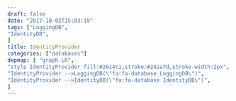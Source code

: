 ```yaml
---
draft: false
date: "2017-10-02T15:03:19"
tags: ["LoggingDB",
"IdentityDB",
]
title: IdentityProvider
categories: ["databases"]
depmap: [ "graph LR",
"style IdentityProvider fill:#2614c1,stroke:#242a7d,stroke-width:2px",
"IdentityProvider -->LoggingDB(\"fa:fa-database LoggingDB\")",
"IdentityProvider -->IdentityDB(\"fa:fa-database IdentityDB\")",
]
---
```

			